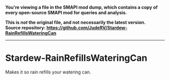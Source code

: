 **You're viewing a file in the SMAPI mod dump, which contains a copy of every open-source SMAPI mod
for queries and analysis.**

**This is _not_ the original file, and not necessarily the latest version.**  
**Source repository: https://github.com/JudeRV/Stardew-RainRefillsWateringCan**

----

# Stardew-RainRefillsWateringCan
Makes it so rain refills your watering can.
